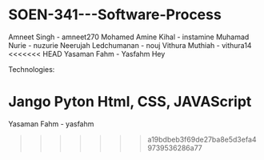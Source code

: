 # SOEN-341---Software-Process

Amneet Singh - amneet270 
Mohamed Amine Kihal - instamine
Muhamad Nurie - nuzurie
Neerujah Ledchumanan - nouj
Vithura Muthiah - vithura14
<<<<<<< HEAD
Yasaman Fahm  - Yasfahm
Hey

Technologies:

Jango 
Pyton 
Html, CSS, JAVAScript
=======
Yasaman Fahm  - yasfahm 
>>>>>>> a19bdbeb3f69de27ba8e5d3efa49739536286a77
